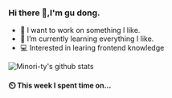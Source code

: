### Hi there 👋,I'm gu dong.

- 🚀 I want to work on something I like.  
- 🌱 I’m currently learning everything I like.
- 💻 Interested in learing frontend knowledge

<!-- -  ### Github 活跃度 -->    
![Minori-ty's github stats](https://github-readme-stats.vercel.app/api?username=gydchenxiao&show_icons=true&theme=vue) 

<!-- ![](https://github-readme-stats.vercel.app/api/top-langs/?username=gydchenxiao&layout=compact&langs_count=6) -->
#### ⏲️ This week I spent time on...
